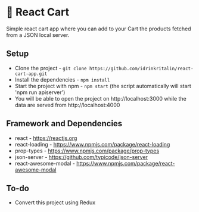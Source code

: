 # 🛒 React Cart

Simple react cart app where you can add to your Cart the products fetched from a JSON local server.

## Setup

* Clone the project - `git clone https://github.com/idrinkritalin/react-cart-app.git`
* Install the dependencies - `npm install`
* Start the project with npm - `npm start` (the script automatically will start 'npm run apiserver')
* You will be able to open the project on http://localhost:3000 while the data are served from http://localhost:4000

## Framework and Dependencies

* react - https://reactjs.org
* react-loading - https://www.npmjs.com/package/react-loading
* prop-types - https://www.npmjs.com/package/prop-types
* json-server - https://github.com/typicode/json-server
* react-awesome-modal - https://www.npmjs.com/package/react-awesome-modal

## To-do

* Convert this project using Redux
